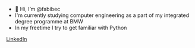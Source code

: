 - 👋 Hi, I’m @fabibec
- I'm currently studying computer engineering as a part of my integrated degree programme at BMW
- In my freetime I try to get familiar with Python

[LinkedIn](https://www.linkedin.com/in/fabian-becker-825b83252/)

